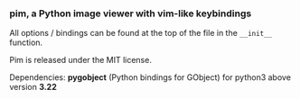 ### pim, a Python image viewer with vim-like keybindings

All options / bindings can be found at the top of the file in the `__init__` function.

Pim is released under the MIT license.

Dependencies: **pygobject** (Python bindings for GObject) for python3 above version **3.22**
